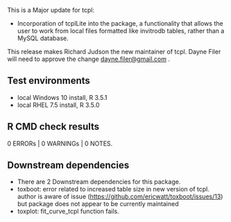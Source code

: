 This is a Major update for tcpl:
* Incorporation of tcplLite into the package,
  a functionality that allows the user to work from local files formatted like invitrodb tables,
  rather than a MySQL database.

This release makes Richard Judson the new maintainer of tcpl.
Dayne Filer will need to approve the change <dayne.filer@gmail.com> .

## Test environments

* local Windows 10 install, R 3.5.1
* local RHEL 7.5 install, R 3.5.0

## R CMD check results

0 ERRORs | 0 WARNINGs | 0 NOTES.

## Downstream dependencies

* There are 2 Downstream dependencies for this package.
* toxboot: error related to increased table size in new version of tcpl.
           author is aware of issue (https://github.com/ericwatt/toxboot/issues/13)
           but package does not appear to be currently maintained
* toxplot: fit_curve_tcpl function fails.